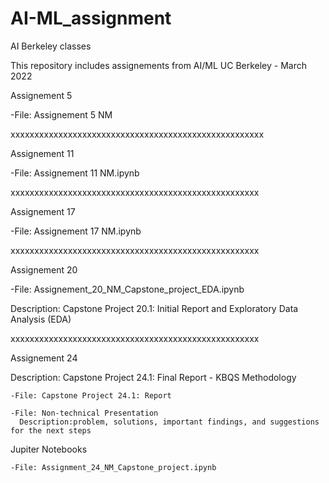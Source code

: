 # AI-ML_assignment
AI Berkeley classes

This repository includes assignements from AI/ML UC Berkeley - March 2022

Assignement 5
  
  -File: Assignement 5 NM
 
 xxxxxxxxxxxxxxxxxxxxxxxxxxxxxxxxxxxxxxxxxxxxxxxxxxxxx
 
 
 Assignement 11
  
  -File: Assignement 11 NM.ipynb
  
  xxxxxxxxxxxxxxxxxxxxxxxxxxxxxxxxxxxxxxxxxxxxxxxxxxxx
  
  
 Assignement 17
 
  -File: Assignement 17 NM.ipynb
  
  xxxxxxxxxxxxxxxxxxxxxxxxxxxxxxxxxxxxxxxxxxxxxxxxxxxx
  
  
 Assignement 20
 
  -File: Assignement_20_NM_Capstone_project_EDA.ipynb
  
  Description: Capstone Project 20.1: Initial Report and Exploratory Data Analysis (EDA)
  
  xxxxxxxxxxxxxxxxxxxxxxxxxxxxxxxxxxxxxxxxxxxxxxxxxxxx
  
  
  
 Assignement 24
 
  Description: Capstone Project 24.1: Final Report - KBQS Methodology
  
    -File: Capstone Project 24.1: Report
    
    -File: Non-technical Presentation
      Description:problem, solutions, important findings, and suggestions for the next steps
      
  Jupiter Notebooks
  
    -File: Assignment_24_NM_Capstone_project.ipynb
